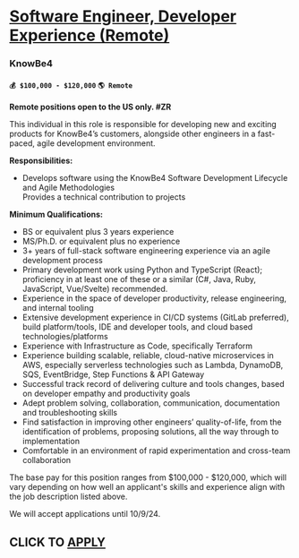 # [Software Engineer, Developer Experience (Remote)](https://www.remotewlb.com/apply/software-engineer-developer-experience-remote)  
### KnowBe4  
#### `💰 $100,000 - $120,000` `🌎 Remote`  

**Remote positions open to the US only. #ZR**

This individual in this role is responsible for developing new and exciting products for KnowBe4’s customers, alongside other engineers in a fast-paced, agile development environment.

**Responsibilities:**

  * Develops software using the KnowBe4 Software Development Lifecycle and Agile Methodologies  
Provides a technical contribution to projects

**Minimum Qualifications:**

  * BS or equivalent plus 3 years experience
  * MS/Ph.D. or equivalent plus no experience
  * 3+ years of full-stack software engineering experience via an agile development process
  * Primary development work using Python and TypeScript (React); proficiency in at least one of these or a similar (C#, Java, Ruby, JavaScript, Vue/Svelte) recommended.
  * Experience in the space of developer productivity, release engineering, and internal tooling
  * Extensive development experience in CI/CD systems (GitLab preferred), build platform/tools, IDE and developer tools, and cloud based technologies/platforms
  * Experience with Infrastructure as Code, specifically Terraform
  * Experience building scalable, reliable, cloud-native microservices in AWS, especially serverless technologies such as Lambda, DynamoDB, SQS, EventBridge, Step Functions & API Gateway
  * Successful track record of delivering culture and tools changes, based on developer empathy and productivity goals
  * Adept problem solving, collaboration, communication, documentation and troubleshooting skills
  * Find satisfaction in improving other engineers’ quality-of-life, from the identification of problems, proposing solutions, all the way through to implementation
  * Comfortable in an environment of rapid experimentation and cross-team collaboration

The base pay for this position ranges from $100,000 - $120,000, which will vary depending on how well an applicant's skills and experience align with the job description listed above.

We will accept applications until 10/9/24.

  
## CLICK TO [APPLY](https://www.remotewlb.com/apply/software-engineer-developer-experience-remote)

